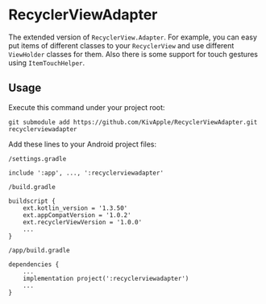 # RecyclerViewAdapter

The extended version of `RecyclerView.Adapter`. For example, you can easy put items of different classes to your `RecyclerView` and use different `ViewHolder` classes for them.
Also there is some support for touch gestures using `ItemTouchHelper`.

## Usage

Execute this command under your project root:

    git submodule add https://github.com/KivApple/RecyclerViewAdapter.git recyclerviewadapter

Add these lines to your Android project files:

`/settings.gradle`

    include ':app', ..., ':recyclerviewadapter'

`/build.gradle`

    buildscript {
        ext.kotlin_version = '1.3.50'
        ext.appCompatVersion = '1.0.2'
        ext.recyclerViewVersion = '1.0.0'
        ...
    }

`/app/build.gradle`

    dependencies {
        ...
        implementation project(':recyclerviewadapter')
        ...
    }
